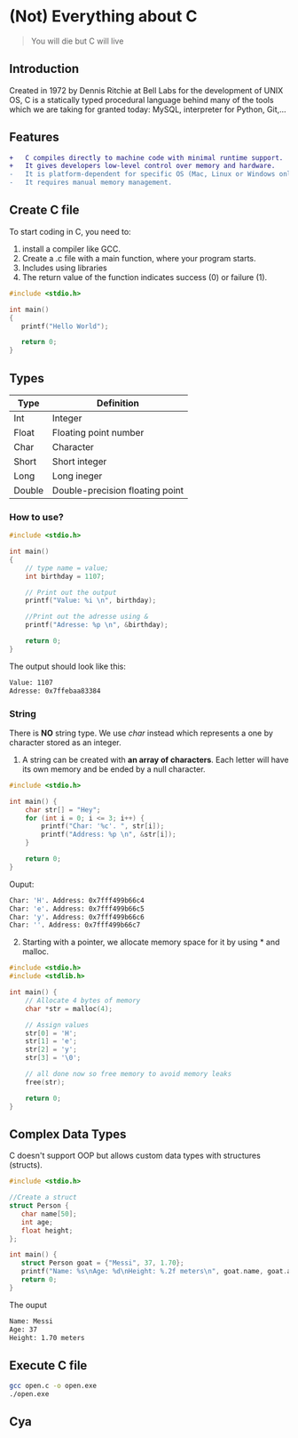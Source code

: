 # (Not) Everything about C
>You will die but C will live

## Introduction
Created in 1972 by Dennis Ritchie at Bell Labs for the development of UNIX OS, C is a statically typed procedural language behind many of the tools which we are taking for granted today: MySQL, interpreter for Python, Git,...
## Features
```diff
+   C compiles directly to machine code with minimal runtime support.
+   It gives developers low-level control over memory and hardware.
-   It is platform-dependent for specific OS (Mac, Linux or Windows only). 
-   It requires manual memory management.
```
## Create C file
 To start coding in C, you need to:
 1. install a compiler like GCC. 
 2. Create a .c file with a main function, where your program starts.
 3. Includes using libraries 
 4. The return value of the function indicates success (0) or failure (1).
 ```c
#include <stdio.h>

int main()
{
    printf("Hello World");

    return 0;
}
 ```
## Types

| Type | Definition |
| ----------- | ----------- |
| Int | Integer |
| Float |  Floating point number |
| Char | Character |
| Short | Short integer |
| Long | Long ineger |
| Double | Double-precision floating point |
### How to use?
```c
#include <stdio.h>

int main()
{
    // type name = value;
    int birthday = 1107;

    // Print out the output
    printf("Value: %i \n", birthday);

    //Print out the adresse using &    
    printf("Adresse: %p \n", &birthday);    

    return 0;
}
```
The output should look like this:
```bash
Value: 1107 
Adresse: 0x7ffebaa83384 
```
### String
There is **NO** string type. We use *char* instead which represents a one by character stored as an integer.

1.  A string can be created with **an array of characters**. Each letter will have its own memory and be ended by a null character.
```c
#include <stdio.h>

int main() {
    char str[] = "Hey";  
    for (int i = 0; i <= 3; i++) {
        printf("Char: '%c'. ", str[i]);      
        printf("Address: %p \n", &str[i]);  
    }

    return 0;
}
```
Ouput:
```bash
Char: 'H'. Address: 0x7fff499b66c4 
Char: 'e'. Address: 0x7fff499b66c5 
Char: 'y'. Address: 0x7fff499b66c6 
Char: ''. Address: 0x7fff499b66c7  
```

2. Starting with a pointer, we allocate memory space for it by using * and malloc.
```c
#include <stdio.h>
#include <stdlib.h>

int main() {
    // Allocate 4 bytes of memory
    char *str = malloc(4);

    // Assign values 
    str[0] = 'H';
    str[1] = 'e';
    str[2] = 'y';
    str[3] = '\0';

    // all done now so free memory to avoid memory leaks
    free(str);

    return 0;
}
```

## Complex Data Types
 C doesn't support OOP but allows custom data types with structures (structs). 
 ```c
 #include <stdio.h>

//Create a struct
struct Person {
    char name[50];
    int age;
    float height;
};

int main() {
    struct Person goat = {"Messi", 37, 1.70};  
    printf("Name: %s\nAge: %d\nHeight: %.2f meters\n", goat.name, goat.age, goat.height);
    return 0;
}

 ```
 The ouput
 ```bash
Name: Messi
Age: 37
Height: 1.70 meters

 ```
## Execute C file
```bash
gcc open.c -o open.exe
./open.exe
```
## Cya
